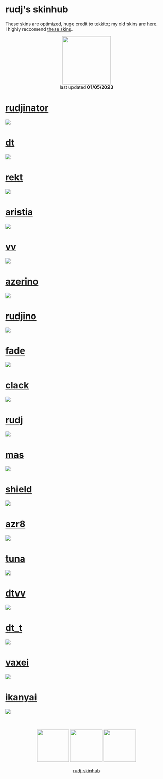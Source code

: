 # rudj's skinhub
These skins are optimized, huge credit to <a href="https://osu.ppy.sh/users/7075211">tekkito</a>; my old skins are <a href="rudj_old.md">here</a>.<br>
I highly reccomend <a href="https://github.com/malyszewski/malyszewski/blob/main/skiny.md">these skins</a>.
<p align="center">
<a href="https://osu.ppy.sh/users/11592896">
  <img src="https://a.ppy.sh/11592896"  
       width="150"
       height="150"></a>
<br>
last updated <b>01/05/2023</b>
</p>

# [rudjinator](https://github.com/ryancranie/skinhub/raw/tyfh/player/rudj/rudjinator.osk)
[![](https://i.imgur.com/QBHDRdy.png)](https://github.com/ryancranie/skinhub/raw/tyfh/player/rudj/rudjinator.osk)

# [dt](https://github.com/ryancranie/skinhub/raw/tyfh/player/rudj/dt.osk)
[![](https://i.imgur.com/vCR86qU.png)](https://github.com/ryancranie/skinhub/raw/tyfh/player/rudj/dt.osk)

# [rekt](https://github.com/ryancranie/skinhub/raw/tyfh/player/rudj/rekt.osk)
[![](https://i.imgur.com/zDWDiBB.png)](https://github.com/ryancranie/skinhub/raw/tyfh/player/rudj/rekt.osk)

# [aristia](https://github.com/ryancranie/skinhub/raw/tyfh/player/rudj/aristia.osk)
[![](https://i.imgur.com/4FN0a7x.png)](https://github.com/ryancranie/skinhub/raw/tyfh/player/rudj/aristia.osk)

# [vv](https://github.com/ryancranie/skinhub/raw//player/rudj/vv.osk)
[![](https://i.imgur.com/RlO4G2C.png)](https://github.com/ryancranie/skinhub/raw/tyfh/player/rudj/vv.osk)

# [azerino](https://github.com/ryancranie/skinhub/raw/tyfh/player/rudj/azerino.osk)
[![](https://i.imgur.com/X7NkxS8.png)](https://github.com/ryancranie/skinhub/raw/tyfh/player/rudj/azerino.osk)

# [rudjino](https://github.com/ryancranie/skinhub/raw/tyfh/player/rudj/rudjino.osk)
[![](https://i.imgur.com/qIsnuCb.png)](https://github.com/ryancranie/skinhub/raw/tyfh/player/rudj/rudjino.osk)

# [fade](https://github.com/ryancranie/skinhub/raw/tyfh/player/rudj/fade.osk)
[![](https://i.imgur.com/VrwcYSw.png)](https://github.com/ryancranie/skinhub/raw/tyfh/player/rudj/fade.osk)

# [clack](https://github.com/ryancranie/skinhub/raw/tyfh/player/rudj/clack.osk)
[![](https://i.imgur.com/HQFGGLZ.png)](https://github.com/ryancranie/skinhub/raw/tyfh/player/rudj/clack.osk)

# [rudj](https://github.com/ryancranie/skinhub/raw/tyfh/player/rudj/rudj.osk)
[![](https://i.imgur.com/FkSVBMi.png)](https://github.com/ryancranie/skinhub/raw/tyfh/player/rudj/rudj.osk)

# [mas](https://github.com/ryancranie/skinhub/raw/tyfh/player/rudj/mas.osk)
[![](https://i.imgur.com/rIX3HYB.png)](https://github.com/ryancranie/skinhub/raw/tyfh/player/rudj/mas.osk)

# [shield](https://github.com/ryancranie/skinhub/raw/tyfh/player/rudj/shield.osk)
[![](https://i.imgur.com/Fcb7lEx.png)](https://github.com/ryancranie/skinhub/raw/tyfh/player/rudj/shield.osk)

# [azr8](https://github.com/ryancranie/skinhub/raw/tyfh/player/rudj/azr8.osk)
[![](https://i.imgur.com/ohiBFQp.png)](https://github.com/ryancranie/skinhub/raw/tyfh/player/rudj/azr8.osk)

# [tuna](https://github.com/ryancranie/skinhub/raw/tyfh/player/rudj/tuna.osk)
[![](https://i.imgur.com/fGtwRO9.png)](https://github.com/ryancranie/skinhub/raw/tyfh/player/rudj/tuna.osk)

# [dtvv](https://github.com/ryancranie/skinhub/raw/tyfh/player/rudj/dtvv.osk)
[![](https://i.imgur.com/MjT5vF9.png)](https://github.com/ryancranie/skinhub/raw/tyfh/player/rudj/dtvv.osk)

# [dt_t](https://github.com/ryancranie/skinhub/raw/tyfh/player/rudj/dt_t.osk)
[![](https://i.imgur.com/jr53psY.png)](https://github.com/ryancranie/skinhub/raw/tyfh/player/rudj/dt_t.osk)

# [vaxei](https://github.com/ryancranie/skinhub/raw/tyfh/player/rudj/vaxei.osk)
[![](https://i.imgur.com/hIy9CLB.png)](https://github.com/ryancranie/skinhub/raw/tyfh/player/rudj/vaxei.osk)

# [ikanyai](https://github.com/ryancranie/skinhub/raw/tyfh/player/rudj/ikanyai.osk)
[![](https://i.imgur.com/bEKqFyw.png)](https://github.com/ryancranie/skinhub/raw/tyfh/player/rudj/ikanyai.osk)

<p align="center">
  <br></br>
  <a href="https://www.twitch.tv/rudj_">
  <img src="https://i.imgur.com/HM030lk.png" 
       width="100" 
       height="100"></a>
  <a href="https://www.youtube.com/channel/UCUFXZiWmZ9in66cgLsXi-xw">
  <img src="https://i.imgur.com/YWbDUUy.png"  
       width="100" 
       height="100"></a>
  <a href="https://twitter.com/rudj_">
  <img src="https://i.imgur.com/PUQ5uWf.png" 
       width="100" 
       height="100"></a>
  <br></br>
  <a href="README.md">rudj-skinhub</a>
 </p>


